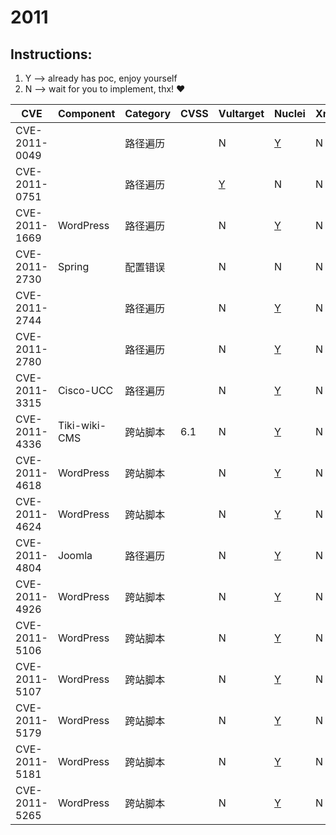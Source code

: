 # 2011

## Instructions:

1. Y --> already has poc, enjoy yourself
2. N --> wait for you to implement, thx! :heart:

| CVE | Component | Category | CVSS | Vultarget | Nuclei | Xray | pocsuite2 | pocsuite3 | goby | oneliner | others |
|-----|-----------|----------|------|-----------|--------|------|-----------|-----------|------|----------|-------|
| CVE-2011-0049 |  | 路径遍历 |  | N | [Y](CVE-2011-0049/poc/nuclei/) | N | N | N | N | N | [Y](CVE-2011-0049/poc/others/) |
| CVE-2011-0751 |  | 路径遍历 |  | [Y](CVE-2011-0751/vultarget/) | N | N | N | N | N | N | [Y](CVE-2011-0751/poc/others/) |
| CVE-2011-1669 | WordPress | 路径遍历 |  | N | [Y](CVE-2011-1669/poc/nuclei/) | N | N | N | N | N | [Y](CVE-2011-1669/poc/others/) |
| CVE-2011-2730 | Spring | 配置错误 |  | N | N | N | [Y](CVE-2011-2730/poc/pocsuite2/) | [Y](CVE-2011-2730/poc/pocsuite3/) | N | N | N |
| CVE-2011-2744 |  | 路径遍历 |  | N | [Y](CVE-2011-2744/poc/nuclei/) | N | N | N | N | N | [Y](CVE-2011-2744/poc/others/) |
| CVE-2011-2780 |  | 路径遍历 |  | N | [Y](CVE-2011-2780/poc/nuclei/) | N | N | N | N | N | [Y](CVE-2011-2780/poc/others/) |
| CVE-2011-3315 | Cisco-UCC | 路径遍历 |  | N | [Y](CVE-2011-3315/poc/nuclei/) | N | N | N | N | N | [Y](CVE-2011-3315/poc/others/) |
| CVE-2011-4336 | Tiki-wiki-CMS | 跨站脚本 | 6.1 | N | [Y](CVE-2011-4336/poc/nuclei/) | N | N | N | N | N | [Y](CVE-2011-4336/poc/others/) |
| CVE-2011-4618 | WordPress | 跨站脚本 |  | N | [Y](CVE-2011-4618/poc/nuclei/) | N | N | N | N | N | [Y](CVE-2011-4618/poc/others/) |
| CVE-2011-4624 | WordPress | 跨站脚本 |  | N | [Y](CVE-2011-4624/poc/nuclei/) | N | N | N | N | N | N |
| CVE-2011-4804 | Joomla | 路径遍历 |  | N | [Y](CVE-2011-4804/poc/nuclei/) | N | N | N | N | N | [Y](CVE-2011-4804/poc/others/) |
| CVE-2011-4926 | WordPress | 跨站脚本 |  | N | [Y](CVE-2011-4926/poc/nuclei/) | N | N | N | N | N | [Y](CVE-2011-4926/poc/others/) |
| CVE-2011-5106 | WordPress | 跨站脚本 |  | N | [Y](CVE-2011-5106/poc/nuclei/) | N | N | N | N | N | [Y](CVE-2011-5106/poc/others/) |
| CVE-2011-5107 | WordPress | 跨站脚本 |  | N | [Y](CVE-2011-5107/poc/nuclei/) | N | N | N | N | N | [Y](CVE-2011-5107/poc/others/) |
| CVE-2011-5179 | WordPress | 跨站脚本 |  | N | [Y](CVE-2011-5179/poc/nuclei/) | N | N | N | N | N | [Y](CVE-2011-5179/poc/others/) |
| CVE-2011-5181 | WordPress | 跨站脚本 |  | N | [Y](CVE-2011-5181/poc/nuclei/) | N | N | N | N | N | [Y](CVE-2011-5181/poc/others/) |
| CVE-2011-5265 | WordPress | 跨站脚本 |  | N | [Y](CVE-2011-5265/poc/nuclei/) | N | N | N | N | N | [Y](CVE-2011-5265/poc/others/) |
